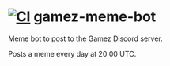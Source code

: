 # [![CI](https://github.com/chris-gillatt/gamez-meme-bot/actions/workflows/main.yml/badge.svg)](https://github.com/chris-gillatt/gamez-meme-bot/actions/workflows/main.yml) gamez-meme-bot

Meme bot to post to the Gamez Discord server. 

Posts a meme every day at 20:00 UTC.

